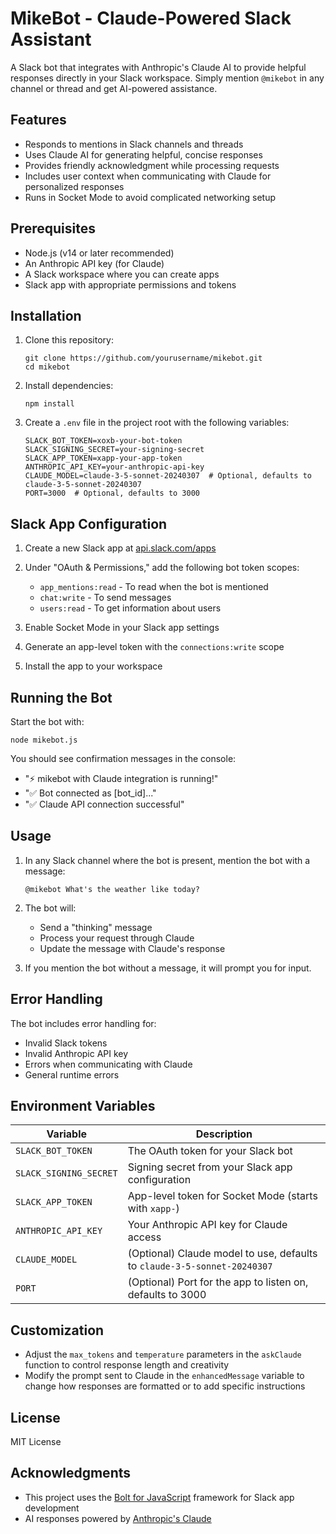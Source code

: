 # MikeBot - Claude-Powered Slack Assistant

A Slack bot that integrates with Anthropic's Claude AI to provide helpful responses directly in your Slack workspace. Simply mention `@mikebot` in any channel or thread and get AI-powered assistance.

## Features

- Responds to mentions in Slack channels and threads
- Uses Claude AI for generating helpful, concise responses
- Provides friendly acknowledgment while processing requests
- Includes user context when communicating with Claude for personalized responses
- Runs in Socket Mode to avoid complicated networking setup

## Prerequisites

- Node.js (v14 or later recommended)
- An Anthropic API key (for Claude)
- A Slack workspace where you can create apps
- Slack app with appropriate permissions and tokens

## Installation

1. Clone this repository:
   ```
   git clone https://github.com/yourusername/mikebot.git
   cd mikebot
   ```

2. Install dependencies:
   ```
   npm install
   ```

3. Create a `.env` file in the project root with the following variables:
   ```
   SLACK_BOT_TOKEN=xoxb-your-bot-token
   SLACK_SIGNING_SECRET=your-signing-secret
   SLACK_APP_TOKEN=xapp-your-app-token
   ANTHROPIC_API_KEY=your-anthropic-api-key
   CLAUDE_MODEL=claude-3-5-sonnet-20240307  # Optional, defaults to claude-3-5-sonnet-20240307
   PORT=3000  # Optional, defaults to 3000
   ```

## Slack App Configuration

1. Create a new Slack app at [api.slack.com/apps](https://api.slack.com/apps)
2. Under "OAuth & Permissions," add the following bot token scopes:
   - `app_mentions:read` - To read when the bot is mentioned
   - `chat:write` - To send messages
   - `users:read` - To get information about users

3. Enable Socket Mode in your Slack app settings
4. Generate an app-level token with the `connections:write` scope
5. Install the app to your workspace

## Running the Bot

Start the bot with:

```
node mikebot.js
```

You should see confirmation messages in the console:
- "⚡️ mikebot with Claude integration is running!"
- "✅ Bot connected as [bot_id]..."
- "✅ Claude API connection successful"

## Usage

1. In any Slack channel where the bot is present, mention the bot with a message:
   ```
   @mikebot What's the weather like today?
   ```

2. The bot will:
   - Send a "thinking" message
   - Process your request through Claude
   - Update the message with Claude's response

3. If you mention the bot without a message, it will prompt you for input.

## Error Handling

The bot includes error handling for:
- Invalid Slack tokens
- Invalid Anthropic API key
- Errors when communicating with Claude
- General runtime errors

## Environment Variables

| Variable | Description |
|----------|-------------|
| `SLACK_BOT_TOKEN` | The OAuth token for your Slack bot |
| `SLACK_SIGNING_SECRET` | Signing secret from your Slack app configuration |
| `SLACK_APP_TOKEN` | App-level token for Socket Mode (starts with `xapp-`) |
| `ANTHROPIC_API_KEY` | Your Anthropic API key for Claude access |
| `CLAUDE_MODEL` | (Optional) Claude model to use, defaults to `claude-3-5-sonnet-20240307` |
| `PORT` | (Optional) Port for the app to listen on, defaults to 3000 |

## Customization

- Adjust the `max_tokens` and `temperature` parameters in the `askClaude` function to control response length and creativity
- Modify the prompt sent to Claude in the `enhancedMessage` variable to change how responses are formatted or to add specific instructions

## License

MIT License

## Acknowledgments

- This project uses the [Bolt for JavaScript](https://slack.dev/bolt-js/) framework for Slack app development
- AI responses powered by [Anthropic's Claude](https://www.anthropic.com/claude)
